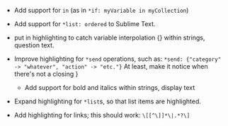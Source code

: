* Add support for `in` (as in `*if: myVariable in myCollection`)
* Add support for `*list: ordered` to Sublime Text.
* put in highlighting to catch variable interpolation {} within strings, question text. 
* Improve highlighting for `*send` operations, such as: 
 `*send: {"category" -> "whatever", "action" -> "etc."}`
 At least, make it notice when there's not a closing }
  * Add support for bold and italics within strings, display text
 * Expand highlighting for `*list`s, so that list items are highlighted.
 

 * Add highlighting for links; this should work: `\[[^\]]*\|.*?\]`